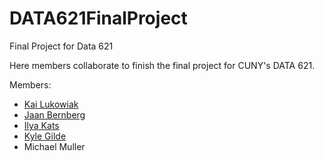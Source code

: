 # DATA621FinalProject
Final Project for Data 621

Here members collaborate to finish the final project for CUNY's DATA 621.

Members:
* [Kai Lukowiak](https://github.com/kaiserxc)
* [Jaan Bernberg](https://github.com/jbrnbrg)
* [Ilya Kats](https://github.com/ilyakats)
* [Kyle Gilde](https://github.com/kylegilde)
* Michael Muller
